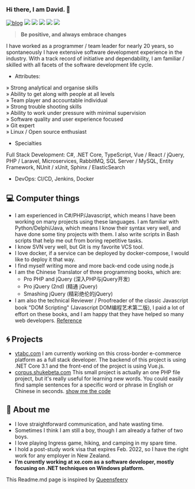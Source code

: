 ### Hi there, I am David. 👋

[![blog](https://blog.shukebeta.com/favicon.ico)](https://blog.shukebeta.com) [![](https://img.shields.io/badge/-Email-c2392a?logo=Gmail&logoColor=white&style=flat-square)](mailto://weizhong2004@gmail.com) [![](https://img.shields.io/badge/-GitHub-black?logo=GitHub&style=flat-square)](https://github.com/shukebeta) [![](https://img.shields.io/badge/-RSS-ffa500?logo=RSS&logoColor=fff&style=flat-square)](https://blog.shukebeta.com/feed/) [![](https://img.shields.io/badge/-Telegram-2ca5e0?labelColor=fafafa&logo=Telegram&logoWidth=13&style=flat-square)](https://t.me/shukebeta)  [![](https://img.shields.io/badge/-Twitter-1da1f2?logo=Twitter&logoColor=white&style=flat-square)](https://twitter.com/shukebeta)

>   **Be positive, and always embrace changes**

I have worked as a programmer / team leader for nearly 20 years, so spontaneously I have extensive software development experience in the industry. With a track record of initiative and dependability, I am familiar / skilled with all facets of the software development life cycle.

- Attributes:

» Strong analytical and organise skills  
» Ability to get along with people at all levels  
» Team player and accountable individual  
» Strong trouble shooting skills  
» Ability to work under pressure with minimal supervision  
» Software quality and user experience focused  
» Git expert  
» Linux / Open source enthusiast  

- Specialties

Full Stack Development: C#, .NET Core, TypeScript, Vue / React / jQuery, PHP / Laravel, Microservices, RabbitMQ, SQL Server / MySQL, Entity Framework, NUnit / xUnit, Sphinx / ElasticSearch

- DevOps: CI/CD, Jenkins, Docker

## 💻 Computer things 
- I am experienced in C#/PHP/Javascript, which means I have been working on many projects using these languages. I am familiar with Python/Delphi/Java, which means I know their syntax very well, and have done some tiny projects with them. I also write scripts in Bash scripts that help me out from boring repetitive tasks.
- I know SVN very well, but Git is my favorite VCS tool. 
- I love docker, if a service can be deployed by docker-compose, I would like to deploy it that way.
- I find myself writing more and more back-end code using node.js
- I am the Chinese Translator of three programming books, which are:
  - Pro PHP and jQuery (深入PHP与jQuery开发)
  - Pro jQuery (2nd) (精通 jQuery)
  - Smashing jQuery (精彩绝伦的jQuery)
- I am also the technical Reviewer / Proofreader of the classic Javascript book "DOM Scripting" (Javascript DOM编程艺术第二版), I paid a lot of effort on these books, and I am happy that they have helped so many web developers. [Reference](https://www.ituring.com.cn/search/result?q=%E9%AD%8F%E5%BF%A0)

## 🌀 Projects

- [ytabc.com](https://ytabc.com) I am currently working on this cross-border e-commerce platform as a full stack developer. The backend of this project is using .NET Core 3.1 and the front-end of the project is using Vue.js.
- [corpus.shukebeta.com](https://corpus.shukebeta.com) This small project is actually an one PHP file project, but it's really useful for learning new words. You could easily find sample sentences for a specific word or phrase in English or Chinese in seconds. [show me the code](https://github.com/shukebeta/ec_corpus)

## 🤖 About me
- I love straightforward communication, and hate wasting time.
- Sometimes I think I am still a boy, though I am already a father of two boys.
- I love playing Ingress game, hiking, and camping in my spare time.
- I hold a post-study work visa that expires Feb. 2022, so I have the right work for any employer in New Zealand.
- **I’m curently working at xe.com as a software developer, mostly focusing on .NET techniques on Windows platform.**

This Readme.md page is inspired by [Queensfeery](https://github.com/queensferryme)

